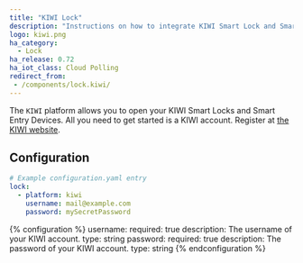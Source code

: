 ```yaml
---
title: "KIWI Lock"
description: "Instructions on how to integrate KIWI Smart Lock and Smart Entry."
logo: kiwi.png
ha_category:
  - Lock
ha_release: 0.72
ha_iot_class: Cloud Polling
redirect_from:
 - /components/lock.kiwi/
---
```


The `KIWI` platform allows you to open your KIWI Smart Locks and Smart Entry Devices.
All you need to get started is a KIWI account. Register at [the KIWI website](https://kiwi.ki/login/).

## Configuration

```yaml
# Example configuration.yaml entry
lock:
  - platform: kiwi
    username: mail@example.com
    password: mySecretPassword
```

{% configuration %}
username:
  required: true
  description: The username of your KIWI account.
  type: string
password:
  required: true
  description: The password of your KIWI account.
  type: string
{% endconfiguration %}
